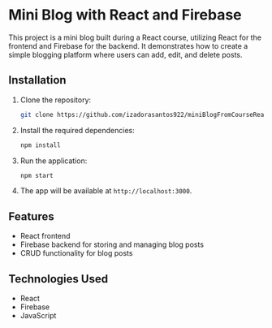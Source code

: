 # Mini Blog with React and Firebase

This project is a mini blog built during a React course, utilizing React for the frontend and Firebase for the backend. It demonstrates how to create a simple blogging platform where users can add, edit, and delete posts.

## Installation

1. Clone the repository:
    ```bash
    git clone https://github.com/izadorasantos922/miniBlogFromCourseReactjs.git
    ```

2. Install the required dependencies:
    ```bash
    npm install
    ```

3. Run the application:
    ```bash
    npm start
    ```

4. The app will be available at `http://localhost:3000`.

## Features

- React frontend
- Firebase backend for storing and managing blog posts
- CRUD functionality for blog posts

## Technologies Used

- React
- Firebase
- JavaScript
